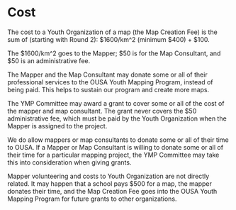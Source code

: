 # Cost

The cost to a Youth Organization of a map \(the Map Creation Fee\) is the sum of \(starting with Round 2\): $1600/km^2 \(minimum $400\) + $100.

The $1600/km^2 goes to the Mapper; $50 is for the Map Consultant, and $50 is an administrative fee. 

The Mapper and the Map Consultant may donate some or all of their professional services to the OUSA Youth Mapping Program, instead of being paid. This helps to sustain our program and create more maps.

The YMP Committee may award a grant to cover some or all of the cost of the mapper and map consultant. The grant never covers the $50 administrative fee, which must be paid by the Youth Organization when the Mapper is assigned to the project. 

We do allow mappers or map consultants to donate some or all of their time to OUSA. If a Mapper or Map Consultant is willing to donate some or all of their time for a particular mapping project, the YMP Committee may take this into consideration when giving grants. 

Mapper volunteering and costs to Youth Organization are not directly related. It may happen that a school pays $500 for a map, the mapper donates their time, and the Map Creation Fee goes into the OUSA Youth Mapping Program for future grants to other organizations.



